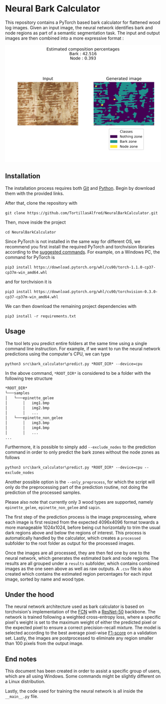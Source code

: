 # Neural Bark Calculator
This repository contains a PyTorch based bark calculator for flattened wood log images. Given an input image, the neural network identifies bark and node regions as part of a semantic segmentation task. The input and output images are then combined into a more expressive format :

![Example of network output](res/example_output.png)

## Installation

The installation process requires both [Git](https://git-scm.com/download/win) and [Python](https://www.python.org/downloads/). Begin by download them with the provided links.

After that, clone the repository with

``git clone https://github.com/TortillasAlfred/NeuralBarkCalculator.git ``

Then, move inside the project

``cd NeuralBarkCalculator``

Since PyTorch is not installed in the same way for different OS, we recommend you first install the required PyTorch and torchvision libraries according to the [suggested commands](https://pytorch.org/). For example, on a Windows PC, the command for PyTorch is

``pip3 install https://download.pytorch.org/whl/cu90/torch-1.1.0-cp37-cp37m-win_amd64.whl``

and for torchvision it is

``pip3 install https://download.pytorch.org/whl/cu90/torchvision-0.3.0-cp37-cp37m-win_amd64.whl``

We can then download the remaining project dependencies with

``pip3 install -r requirements.txt``

## Usage

The tool lets you predict entire folders at the same time using a single command line instruction. For example, if we want to run the neural network predictions using the computer's CPU, we can type

``python3 src\bark_calculator\predict.py *ROOT_DIR* --device=cpu``

In the above command, ``*ROOT_DIR*`` is considered to be a folder with the following tree structure

```
*ROOT_DIR*
└───samples
│   └───epinette_gelee
│       │   img1.bmp
│       │   img2.bmp
│       │   ...
│   └───epinette_non_gelee
│       │   img3.bmp
│       │   img4.bmp
│       │   ...
...
```

Furthermore, it is possible to simply add ``--exclude_nodes`` to the prediction command in order to only predict the bark zones without the node zones as follows

``python3 src\bark_calculator\predict.py *ROOT_DIR* --device=cpu --exclude_nodes``

Another possible option is the ``--only_preprocess``, for which the script will only do the preprocessing part of the prediction routine, not doing the prediction of the processed samples.

Please also note that currently only 3 wood types are supported, namely ``epinette_gelee``, ``epinette_non_gelee`` and ``sapin``.

The first step of the prediction process is the image preprocessing, where each image is first resized from the expected 4096x4096 format towards a more manageable 1024x1024, before being cut horizontally to trim the usual dark regions above and below the regions of interest. This process is automatically handled by the calculator, which creates a ``processed`` subfolder to the root folder as output for the processed images.

Once the images are all processed, they are then fed one by one to the neural network, which generates the estimated bark and node regions. The results are all grouped under a ``results`` subfolder, which contains combined images as the one seen above as well as raw outputs. A ``.csv`` file is also created which contains the estimated region percentages for each input image, sorted by name and wood type.

## Under the hood

The neural network architecture used as bark calculator is based on torchvision's implementation of the [FCN](https://people.eecs.berkeley.edu/~jonlong/long_shelhamer_fcn.pdf) with a [ResNet-50](https://arxiv.org/abs/1512.03385) backbone. The network is trained following a weighted cross-entropy loss, where a specific pixel's weight is set to the maximum weight of either the predicted pixel or the expected pixel to ensure a correct precision-recall mixture. The model is selected according to the best average pixel-wise [F1-score](https://en.wikipedia.org/wiki/F1_score) on a validation set. Lastly, the images are postprocessed to eliminate any region smaller than 100 pixels from the output image.

## End notes

This document has been created in order to assist a specific group of users, which are all using Windows. Some commands might be slightly different on a Linux distribution.

Lastly, the code used for training the neural network is all inside the ``__main__.py`` file.
